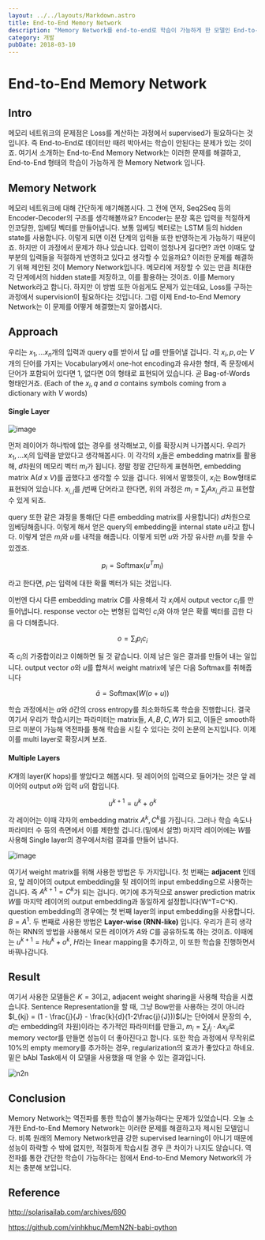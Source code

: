 ```yaml
---
layout: ../../layouts/Markdown.astro
title: End-to-End Memory Network
description: "Memory Network를 end-to-end로 학습이 가능하게 한 모델인 End-to-End Memory Networ에 대한 리뷰"
category: 개발
pubDate: 2018-03-10
---
```


# End-to-End Memory Network

## Intro

 메모리 네트워크의 문제점은 Loss를 계산하는 과정에서 supervised가 필요하다는 것입니다. 즉 End-to-End로 데이터만 때려 박아서는 학습이 안된다는 문제가 있는 것이죠. 여기서 소개하는 End-to-End Memory Network는 이러한 문제를 해결하고, End-to-End 형태의 학습이 가능하게 한 Memory Network 입니다.

## Memory Network

 메모리 네트워크에 대해 간단하게 얘기해봅시다. 그 전에 먼저, Seq2Seq 등의 Encoder-Decoder의 구조를 생각해볼까요? Encoder는 문장 혹은 입력을 적절하게 인코딩한, 임베딩 벡터를 만들어냅니다. 보통 임베딩 벡터로는 LSTM 등의 hidden state를 사용합니다. 이렇게 되면 이전 단계의 입력들 또한 반영하는게 가능하기 때문이죠. 하지만 이 과정에서 문제가 하나 있습니다. 입력이 엄청나게 길다면? 과연 이때도 앞 부분의 입력들을 적절하게 반영하고 있다고 생각할 수 있을까요? 이러한 문제를 해결하기 위해 제안된 것이 Memory Network입니다. 메모리에 저장할 수 있는 만큼 최대한 각 단계에서의 hidden state를 저장하고, 이를 활용하는 것이죠. 이를 Memory Network라고 합니다. 하지만 이 방법 또한 아쉽게도 문제가 있는데요, Loss를 구하는 과정에서 supervision이 필요하다는 것입니다. 그럼 이제 End-to-End Memory Network는 이 문제를 어떻게 해결했는지 알아봅시다.

## Approach

 우리는 $x_1, ... x_n$개의 입력과 query $q$를 받아서 답 $a$를 만들어낼 겁니다. 각 $x_i, p, a$는 $V$개의 단어를 가지는 Vocabulary에서 one-hot encoding과 유사한 형태, 즉 문장에서 단어가 포함되어 있다면 1, 없다면 0의 형태로 표현되어 있습니다. 곧 Bag-of-Words 형태인거죠. (Each of the $x_i, q$ and $a$ contains symbols coming from a dictionary with $V$ words)

#### Single Layer

![image](https://user-images.githubusercontent.com/25279765/37243715-a01d7098-24c1-11e8-8c09-cac5b6ac877b.png)

 먼저 레이어가 하나밖에 없는 경우를 생각해보고, 이를 확장시켜 나가봅시다. 우리가 $x_1,...x_i$의 입력을 받았다고 생각해봅시다. 이 각각의 $x_i$들은 embedding matrix를 활용해, $d$차원의 메모리 벡터 $m_i$가 됩니다. 정말 정말 간단하게 표현하면, embedding matrix A($d$ x  $V$)를 곱했다고 생각할 수 있을 겁니다. 위에서 말했듯이, $x_i$는 Bow형태로 표현되어 있습니다. $x_{i, j}$를 $j$번째 단어라고 한다면, 위의 과정은 $m_i = \sum_j{Ax_{i,j}}$라고 표현할 수 있게 되죠.

 query 또한 같은 과정을 통해(단 다른 embedding matrix를 사용합니다) $d$차원으로 임베딩해줍니다. 이렇게 해서 얻은 query의 embedding을 internal state $u$라고 합니다. 이렇게 얻은 $m_i$와 $u$를 내적을 해줍니다. 이렇게 되면 $u$와 가장 유사한 $m_i$를 찾을 수 있겠죠.

$$p_i = \text{Softmax}(u^T m_i)$$

라고 한다면, $p$는 입력에 대한 확률 벡터가 되는 것입니다.

이번엔 다시 다른 embedding matrix $C$를 사용해서 각 $x_i$에서 output vector $c_i$를 만들어냅니다. response vector $o$는 변형된 입력인 $c_i$와 아까 얻은 확률 벡터를 곱한 다음 다 더해줍니다.

$$ o = \sum_i{p_i c_i}$$

즉 $c_i$의 가중합이라고 이해하면 될 것 같습니다. 이제 남은 일은 결과를 만들어 내는 일입니다. output vector $o$와 $u$를 합쳐서 weight matrix에 넣은 다음 Softmax를 취해줍니다

$$ \hat{a} = \text{Softmax}(W(o+u))$$

학습 과정에서는 $a$와 $\hat{a}$간의 cross entropy를 최소화하도록 학습을 진행합니다. 결국 여기서 우리가 학습시키는 파라미터는 matrix들, $A, B, C, W$가 되고, 이들은 smooth하므로 미분이 가능해 역전파를 통해 학습을 시킬 수 있다는 것이 논문의 논지입니다. 이제 이를 multi layer로 확장시켜 보죠.

#### Multiple Layers

$K$개의 layer($K$ hops)를 쌓았다고 해봅시다. 뒷 레이어의 입력으로 들어가는 것은 앞 레이어의 output $o$와 입력 $u$의 합입니다.

$$u^{k+1} = u^k + o^k$$

각 레이어는 이때 각자의 embedding matrix $A^k, C^k$를 가집니다. 그러나 학습 속도나 파라미터 수 등의 측면에서 이를 제한할 겁니다.(밑에서 설명) 마지막 레이어에는 $W$를 사용해 Single layer의 경우에서처럼 결과를 만들어 냅니다.

![image](https://user-images.githubusercontent.com/25279765/37243497-85a8eb38-24bd-11e8-845f-4aba2f5bc3ed.png)

여기서 weight matrix를 위해 사용한 방법은 두 가지입니다. 첫 번째는 **adjacent** 인데요, 앞 레이어의 output embedding을 뒷 레이어의 input embedding으로 사용하는 겁니다. 즉 $A^{k+1} = C^k$가 되는 겁니다. 여기에 추가적으로 answer prediction matrix $W$를 마지막 레이어의 output embedding과 동일하게 설정합니다(W^T=C^K). question embedding의 경우에는 첫 번째 layer의 input embedding을 사용합니다. $B = A^1$. 두 번째로 사용한 방법은 **Layer-wise (RNN-like)** 입니다. 우리가 흔히 생각하는 RNN의 방법을 사용해서 모든 레이어가 $A$와 $C$를 공유하도록 하는 것이죠. 이때에는 $u^{k+1} = Hu^k + o^k$, $H$라는 linear mapping을 추가하고, 이 또한 학습을 진행하면서 바꿔나갑니다.

## Result

여기서 사용한 모델들은 $K = 3$이고, adjacent weight sharing을 사용해 학습을 시켰습니다. Sentence Representation을 할 때, 그냥 Bow만을 사용하는 것이 아니라 $l_{kj} = (1 - \frac{j}{J} - \frac{k}{d}(1-2\frac{j}{J}))$($J$는 단어에서 문장의 수, $d$는 embedding의 차원)이라는 추가적인 파라미터를 만들고, $m_i = \sum_j l_j \cdot Ax_{ij}$로 memory vector를 만들면 성능이 더 좋아진다고 합니다. 또한 학습 과정에서 무작위로 10%의 empty memory를 추가하는 경우, regularization의 효과가 좋았다고 하네요. 밑은 bAbl Task에서 이 모델을 사용했을 때 얻을 수 있는 결과입니다.

![n2n](https://camo.githubusercontent.com/b563d59313f34e16a1fedabf235c568aa45d029b/687474703a2f2f692e696d6775722e636f6d2f6d4b745a376b422e676966)

## Conclusion

Memory Network는 역전파를 통한 학습이 불가능하다는 문제가 있었습니다. 오늘 소개한 End-to-End Memory Network는 이러한 문제를 해결하고자 제시된 모델입니다. 비록 원래의 Memory Network만큼 강한 supervised learning이 아니기 때문에 성능이 하락할 수 밖에 없지만, 적절하게 학습시킬 경우 큰 차이가 나지도 않습니다. 역전파를 통한 간단한 학습이 가능하다는 점에서 End-to-End Memory Network의 가치는 충분해 보입니다.

## Reference

http://solarisailab.com/archives/690

https://github.com/vinhkhuc/MemN2N-babi-python
